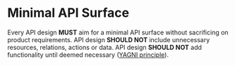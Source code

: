 # Minimal API Surface

Every API design **MUST** aim for a minimal API surface without sacrificing on product requirements. API design **SHOULD NOT** include unnecessary resources, relations, actions or data. API design **SHOULD NOT** add functionality until deemed necessary \([YAGNI principle](https://martinfowler.com/bliki/Yagni.html)\).

